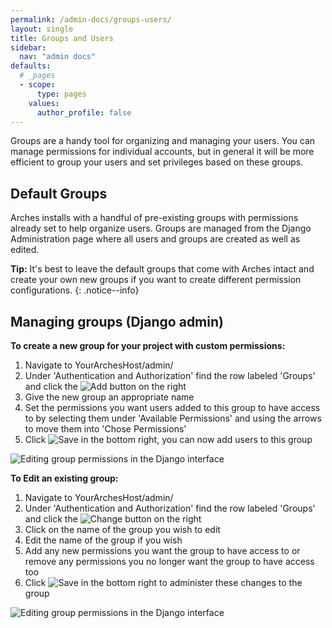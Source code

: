 ```yaml
---
permalink: /admin-docs/groups-users/
layout: single
title: Groups and Users
sidebar:
  nav: "admin docs"
defaults:
  # _pages
  - scope:
      type: pages
    values:
      author_profile: false
---
```

Groups are a handy tool for organizing and managing your users. You can manage permissions for individual accounts, but in general it will be more efficient to group your users and set privileges based on these groups.

## Default Groups
Arches installs with a handful of pre-existing groups with permissions already set to help organize users. Groups are managed from the Django Administration page where all users and groups are created as well as edited.

**Tip:** It's best to leave the default groups that come with Arches intact and create your own new groups if you want to create different permission configurations.
{: .notice--info}

## Managing groups (Django admin)
**To create a new group for your project with custom permissions:**
1. Navigate to YourArchesHost/admin/
1. Under 'Authentication and Authorization' find the row labeled 'Groups' and click the ![Add]({{site.url}}/assets/images/djangoAdd.PNG) button on the right
1. Give the new group an appropriate name
1. Set the permissions you want users added to this group to have access to by selecting them under 'Available Permissions' and using the arrows to move them into 'Chose Permissions'
1. Click ![Save]({{site.url}}/assets/images/djangoSave.PNG) in the bottom right, you can now add users to this group  

![Editing group permissions in the Django interface]({{site.url}}/assets/GIFs/groupCreate.gif)

**To Edit an existing group:**
1. Navigate to YourArchesHost/admin/
1. Under 'Authentication and Authorization' find the row labeled 'Groups' and click the ![Change]({{site.url}}/assets/images/djangoChange.PNG) button on the right
1. Click on the name of the group you wish to edit
1. Edit the name of the group if you wish
1. Add any new permissions you want the group to have access to or remove any permissions you no longer want the group to have access too
1. Click ![Save]({{site.url}}/assets/images/djangoSave.PNG) in the bottom right to administer these changes to the group  

![Editing group permissions in the Django interface]({{site.url}}/assets/GIFs/groupEdit.gif)
